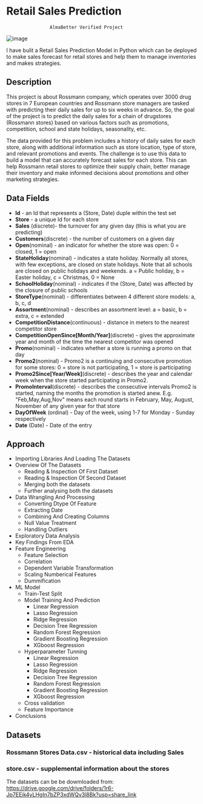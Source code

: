 # Retail Sales Prediction
        			AlmaBetter Verified Project

![image](https://user-images.githubusercontent.com/104791753/218263746-d28795ba-9a5f-4723-a886-a1bd3cc09c96.png)

I have bulit a Retail Sales Prediction Model in Python which can be deployed to make sales forecast for retail stores and help them to manage inventories and makes strategies.



## Description

This project is about Rossmann company, which operates over 3000 drug stores in 7 European countries and Rossmann store managers are tasked with predicting their daily sales for up to six weeks in advance. So, the goal of the project is to predict the daily sales for a chain of drugstores (Rossmann stores) based on various factors such as promotions, competition, school and state holidays, seasonality, etc.

The data provided for this problem includes a history of daily sales for each store, along with additional information such as store location, type of store, and relevant promotions and events. The challenge is to use this data to build a model that can accurately forecast sales for each store. This can help Rossmann retail stores to optimize their supply chain, better manage their inventory and make informed decisions about promotions and other marketing strategies.



## Data Fields

*  **Id** - an Id that represents a (Store, Date) duple within the test set
*  **Store** - a unique Id for each store
*  **Sales** (discrete)- the turnover for any given day (this is what you are predicting)
*  **Customers**(discrete) - the number of customers on a given day
*  **Open**(nominal) - an indicator for whether the store was open: 0 = closed, 1 = open
*  **StateHoliday**(nominal) - indicates a state holiday. Normally all stores, with few exceptions, are closed on state holidays. Note that all schools are closed on public holidays and weekends. a = Public holiday, b = Easter holiday, c = Christmas, 0 = None
*  **SchoolHoliday**(nominal) - indicates if the (Store, Date) was affected by the closure of public schools
*  **StoreType**(nominal) - differentiates between 4 different store models: a, b, c, d
*  **Assortment**(nominal) - describes an assortment level: a = basic, b = extra, c = extended
*  **CompetitionDistance**(continuous) - distance in meters to the nearest competitor store
*  **CompetitionOpenSince[Month/Year]**(discrete) - gives the approximate year and month of the time the nearest competitor was opened
*  **Promo**(nominal) - indicates whether a store is running a promo on that day
*  **Promo2**(nominal) - Promo2 is a continuing and consecutive promotion for some stores: 0 = store is not participating, 1 = store is participating
*  **Promo2Since[Year/Week]**(discrete) - describes the year and calendar week when the store started participating in Promo2.
*  **PromoInterval**(discrete) - describes the consecutive intervals Promo2 is started, naming the months the promotion is started anew. E.g. "Feb,May,Aug,Nov" means each round starts in February, May, August, November of any given year for that store
*  **DayOfWeek** (ordinal) - Day of the week, using 1-7 for Monday - Sunday respectively
*  **Date** (Date) - Date of the entry



## Approach

* Importing Libraries And Loading The Datasets
* Overview Of The Datasets 
    *   Reading & Inspection Of First Dataset
    *   Reading & Inspection Of Second Dataset
    *   Merging both the datasets
    *   Further analysing both the datasets
* Data Wrangling And Processing
    *   Converting Dtype Of Feature
    *   Extracting Date
    *   Combining And Creating Columns
    *   Null Value Treatment
    *   Handling Outliers
* Exploratory Data Analysis
* Key Findings From EDA
* Feature Engineering 
    *   Feature Selection
    *   Correlation
    *   Dependent Variable Transformation
    *   Scaling Numberical Features
    *   Dummification
* ML Model
    *   Train-Test Split
    *   Model Training And Prediction
  		* Linear Regression
  		* Lasso Regression
  		* Ridge Regression
  		* Decision Tree Regression
  		* Random Forest Regression
  		* Gradient Boosting Regression
  		* XGboost Regression
    *  Hyperparameter Tunning
  		* Linear Regression
 		* Lasso Regression
  		* Ridge Regression
  		* Decision Tree Regression
  		* Random Forest Regression
  		* Gradient Boosting Regression
  		* XGboost Regression
	*  Cross validation
	*  Feature Importance
*  Conclusions 



## Datasets

### Rossmann Stores Data.csv - historical data including Sales
### store.csv - supplemental information about the stores

The datasets can be be dowmloaded from: https://drive.google.com/drive/folders/1r6-Jp7EEik4yLHgIn7bZP3xdWQv3l8Bk?usp=share_link
